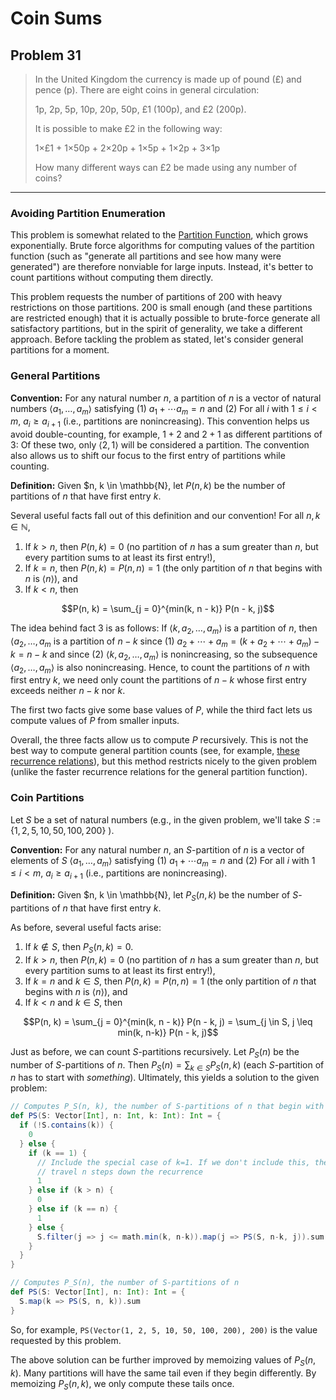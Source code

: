 # Coin Sums

## Problem 31

> In the United Kingdom the currency is made up of pound (£) and pence (p). There are eight coins in general circulation:
> 
> 1p, 2p, 5p, 10p, 20p, 50p, £1 (100p), and £2 (200p).
> 
> It is possible to make £2 in the following way:
> 
> 1×£1 + 1×50p + 2×20p + 1×5p + 1×2p + 3×1p
> 
> How many different ways can £2 be made using any number of coins?

---

### Avoiding Partition Enumeration

This problem is somewhat related to the [Partition Function](https://en.wikipedia.org/wiki/Partition_function_(number_theory)),
which grows exponentially. Brute force algorithms for computing values of the partition function (such as "generate all 
partitions and see how many were generated") are therefore nonviable for large inputs. Instead, it's better to count 
partitions without computing them directly.

This problem requests the number of partitions of 200 with heavy restrictions on those partitions. 200 is small enough (and 
these partitions are restricted enough) that it is actually possible to brute-force generate all satisfactory partitions,
but in the spirit of generality, we take a different approach. Before tackling the problem as stated, let's consider 
general partitions for a moment.

### General Partitions

**Convention:** For any natural number $n$, a partition of $n$ is a vector of natural numbers $\langle a_1, \dots, a_m \rangle$
satisfying (1) $a_1 + \cdots a_m = n$ and (2) For all $i$ with $1 \leq i < m$, $a_i \geq a_{i+1}$ (i.e., partitions are 
nonincreasing). This convention helps us avoid double-counting, for example, $1+2$ and $2+1$ as different partitions of $3$: Of these two, 
only $\langle 2, 1 \rangle$ will be considered a partition. The convention also allows us to shift our focus to the first 
entry of partitions while counting.

**Definition:** Given $n, k \in \mathbb{N}, let $P(n, k)$ be the number of partitions of $n$ that have first entry $k$.

Several useful facts fall out of this definition and our convention! For all $n, k \in \mathbb{N}$,
1. If $k > n$, then $P(n, k) = 0$ (no partition of $n$ has a sum greater than $n$, but every partition sums to at least its first entry!),
2. If $k = n$, then $P(n, k) = P(n, n) = 1$ (the only partition of $n$ that begins with $n$ is $\langle n \rangle$), and
3. If $k < n$, then 

$$P(n, k) = \sum_{j = 0}^{min(k, n - k)} P(n - k, j)$$

The idea behind fact 3 is as follows: If $\langle k, a_2, \dots, a_m \rangle$
is a partition of $n$, then $\langle a_2, \dots, a_m$ is a partition of $n-k$ since (1) 
$a_2 + \cdots + a_m = (k + a_2 + \cdots + a_m) - k = n - k$ and since (2) $\langle k, a_2, \dots, a_m \rangle$ is nonincreasing,
so the subsequence $\langle a_2, \dots, a_m \rangle$ is also nonincreasing. Hence, to count the partitions of $n$ with first
entry $k$, we need only count the partitions of $n-k$ whose first entry exceeds neither $n-k$ nor $k$.

The first two facts give some base values of $P$, while the third fact lets us compute values of $P$ from smaller inputs.

Overall, the three facts allow us to compute $P$ recursively. This is not the best way to compute general partition counts 
(see, for example, [these recurrence relations](https://en.wikipedia.org/wiki/Partition_function_(number_theory)#Recurrence_relations)),
but this method restricts nicely to the given problem (unlike the faster recurrence relations for the general partition
function).

### Coin Partitions

Let $S$ be a set of natural numbers (e.g., in the given problem, we'll take $S := \{1, 2, 5, 10, 50, 100, 200\}$ ).

**Convention:** For any natural number $n$, an $S$-partition of $n$ is a vector of elements of $S$ $\langle a_1, \dots, a_m \rangle$
satisfying (1) $a_1 + \cdots a_m = n$ and (2) For all $i$ with $1 \leq i < m$, $a_i \geq a_{i+1}$ (i.e., partitions are
nonincreasing).

**Definition:** Given $n, k \in \mathbb{N}, let $P_S(n, k)$ be the number of $S$-partitions of $n$ that have first entry $k$.

As before, several useful facts arise:
1. If $k \not \in S$, then $P_S(n, k) = 0$.
2. If $k > n$, then $P(n, k) = 0$ (no partition of $n$ has a sum greater than $n$, but every partition sums to at least its first entry!),
3. If $k = n$ and $k \in S$, then $P(n, k) = P(n, n) = 1$ (the only partition of $n$ that begins with $n$ is $\langle n \rangle$), and
4. If $k < n$ and $k \in S$, then 

$$P(n, k) = \sum_{j = 0}^{min(k, n - k)} P(n - k, j) = \sum_{j \in S, j \leq min(k, n-k)} P(n - k, j)$$

Just as before, we can count $S$-partitions recursively. Let $P_S(n)$ be the number of $S$-partitions of $n$. Then 
$P_S(n) = \sum_{k \in S} P_S(n, k)$ (each $S$-partition of $n$ has to start with _something_). Ultimately, this yields
a solution to the given problem:

```scala
// Computes P_S(n, k), the number of S-partitions of n that begin with k
def PS(S: Vector[Int], n: Int, k: Int): Int = {
  if (!S.contains(k)) {
    0
  } else {
    if (k == 1) {
      // Include the special case of k=1. If we don't include this, then we'll
      // travel n steps down the recurrence
      1
    } else if (k > n) {
      0
    } else if (k == n) {
      1
    } else {
      S.filter(j => j <= math.min(k, n-k)).map(j => PS(S, n-k, j)).sum
    }
  }
}

// Computes P_S(n), the number of S-partitions of n
def PS(S: Vector[Int], n: Int): Int = {
  S.map(k => PS(S, n, k)).sum
}
```

So, for example, `PS(Vector(1, 2, 5, 10, 50, 100, 200), 200)` is the value requested by this problem.

The above solution can be further improved by memoizing values of $P_S(n, k)$. Many partitions will have the same tail
even if they begin differently. By memoizing $P_S(n, k)$, we only compute these tails once.
